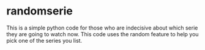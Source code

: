 # randomserie

This is a simple python code for those who are indecisive about which serie they are going to watch now. 
This code uses the random feature to help you pick one of the series you list.
